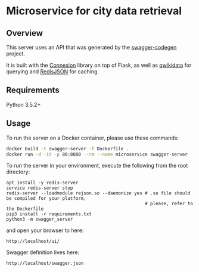 # Microservice for city data retrieval

## Overview
This server uses an API that was generated by the [swagger-codegen](https://github.com/swagger-api/swagger-codegen) project.


It is built with the [Connexion](https://github.com/zalando/connexion) library on top of Flask,
as well as [qwikidata](https://github.com/kensho-technologies/qwikidata) for querying and
[RedisJSON](https://github.com/RedisLabsModules/rejson.git) for caching.

## Requirements
Python 3.5.2+

## Usage
To run the server on a Docker container, please use these commands:

```bash
docker build -t swagger-server -f Dockerfile .
docker run -d -it -p 80:8080 --rm --name microservice swagger-server
```


To run the server in your environment, execute the following from the root directory:

```console
apt install -y redis-server
service redis-server stop
redis-server --loadmodule rejson.so --daemonize yes # .so file should be compiled for your platform,
                                                    # please, refer to the Dockerfile
pip3 install -r requirements.txt
python3 -m swagger_server
```

and open your browser to here:

```
http://localhost/ui/
```

Swagger definition lives here:

```
http://localhost/swagger.json
```
